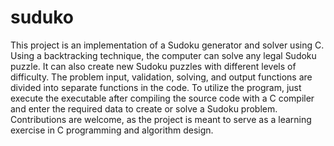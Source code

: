 # suduko
This project is an implementation of a Sudoku generator and solver using C. Using a backtracking technique, the computer can solve any legal Sudoku puzzle. It can also create new Sudoku puzzles with different levels of difficulty. The problem input, validation, solving, and output functions are divided into separate functions in the code. To utilize the program, just execute the executable after compiling the source code with a C compiler and enter the required data to create or solve a Sudoku problem. Contributions are welcome, as the project is meant to serve as a learning exercise in C programming and algorithm design.
